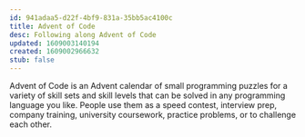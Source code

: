 ```yaml
---
id: 941adaa5-d22f-4bf9-831a-35bb5ac4100c
title: Advent of Code
desc: Following along Advent of Code
updated: 1609003140194
created: 1609002966632
stub: false
---
```


Advent of Code is an Advent calendar of small programming puzzles for a variety of skill sets and skill levels that can be solved in any programming language you like. People use them as a speed contest, interview prep, company training, university coursework, practice problems, or to challenge each other.
